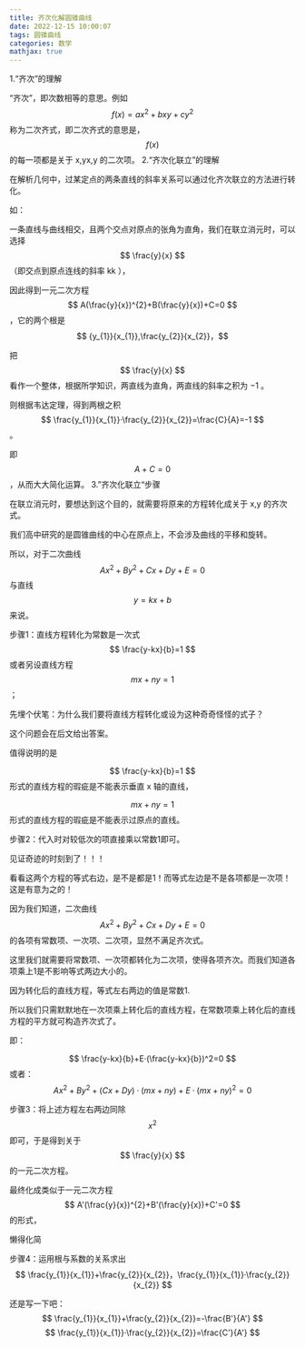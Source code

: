```yaml
---
title: 齐次化解圆锥曲线
date: 2022-12-15 10:00:07
tags: 圆锥曲线
categories: 数学
mathjax: true
---
```

1.“齐次”的理解

“齐次”，即次数相等的意思。例如$$ f(x)=ax^2+bxy+cy^2 $$称为二次齐式，即二次齐式的意思是，$$ f(x) $$的每一项都是关于 x,yx,y 的二次项。
2.“齐次化联立”的理解

在解析几何中，过某定点的两条直线的斜率关系可以通过化齐次联立的方法进行转化。

如：

一条直线与曲线相交，且两个交点对原点的张角为直角，我们在联立消元时，可以选择$$  \frac{y}{x} $$（即交点到原点连线的斜率 kk ），

因此得到一元二次方程$$ A(\frac{y}{x})^{2}+B(\frac{y}{x})+C=0 $$，它的两个根是$$ {y_{1}}{x_{1}},\frac{y_{2}}{x_{2}}，$$

把$$ \frac{y}{x} $$看作一个整体，根据所学知识，两直线为直角，两直线的斜率之积为 −1 。

则根据韦达定理，得到两根之积$$ \frac{y_{1}}{x_{1}}·\frac{y_{2}}{x_{2}}=\frac{C}{A}=-1 $$。

即$$ A+C=0 $$，从而大大简化运算。
3.”齐次化联立“步骤

在联立消元时，要想达到这个目的，就需要将原来的方程转化成关于 x,y 的齐次式。

我们高中研究的是圆锥曲线的中心在原点上，不会涉及曲线的平移和旋转。

所以，对于二次曲线$$ Ax^2+By^2+Cx+Dy+E=0 $$与直线$$ y=kx+b $$来说。

步骤1：直线方程转化为常数是一次式$$ \frac{y-kx}{b}=1 $$或者另设直线方程 $$ mx+ny=1 $$；

先埋个伏笔：为什么我们要将直线方程转化或设为这种奇奇怪怪的式子？

这个问题会在后文给出答案。

值得说明的是

$$ \frac{y-kx}{b}=1 $$形式的直线方程的瑕疵是不能表示垂直 x 轴的直线，

$$ mx+ny=1 $$形式的直线方程的瑕疵是不能表示过原点的直线。

步骤2：代入时对较低次的项直接乘以常数1即可。


见证奇迹的时刻到了！！！

看看这两个方程的等式右边，是不是都是1！而等式左边是不是各项都是一次项！这是有意为之的！

因为我们知道，二次曲线$$ Ax^2+By^2+Cx+Dy+E=0 $$的各项有常数项、一次项、二次项，显然不满足齐次式。

这里我们就需要将常数项、一次项都转化为二次项，使得各项齐次。而我们知道各项乘上1是不影响等式两边大小的。

因为转化后的直线方程，等式左右两边的值是常数1.

所以我们只需默默地在一次项乘上转化后的直线方程，在常数项乘上转化后的直线方程的平方就可构造齐次式了。

即：

$$ \frac{y-kx}{b}+E·(\frac{y-kx}{b})^2=0 $$
或者：$$ Ax^2+By^2+(Cx+Dy)·(mx+ny)+E·(mx+ny)^2=0 $$

步骤3：将上述方程左右两边同除$$ x^2 $$即可，于是得到关于$$ \frac{y}{x} $$的一元二次方程。

最终化成类似于一元二次方程$$ A'(\frac{y}{x})^{2}+B'(\frac{y}{x})+C'=0 $$的形式，

懒得化简

步骤4：运用根与系数的关系求出$$ \frac{y_{1}}{x_{1}}+\frac{y_{2}}{x_{2}}，\frac{y_{1}}{x_{1}}·\frac{y_{2}}{x_{2}} $$

还是写一下吧：
$$
\frac{y_{1}}{x_{1}}+\frac{y_{2}}{x_{2}}=-\frac{B'}{A'}
$$
$$
\frac{y_{1}}{x_{1}}·\frac{y_{2}}{x_{2}}=\frac{C’}{A'}
$$
